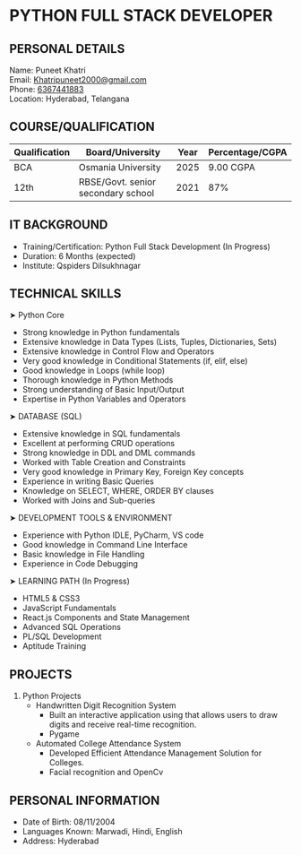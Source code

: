 # PYTHON FULL STACK DEVELOPER

## PERSONAL DETAILS
Name: Puneet Khatri  
Email: [Khatripuneet2000@gmail.com](mailto:Khatripuneet2000@gmail.com)  
Phone: [6367441883](tel:6367441883)  
Location: Hyderabad, Telangana

## COURSE/QUALIFICATION
| Qualification | Board/University | Year | Percentage/CGPA |
|--------------|------------------|------|------------|
| BCA | Osmania University | 2025 | 9.00 CGPA |
| 12th | RBSE/Govt. senior secondary school | 2021 | 87% |

## IT BACKGROUND
- Training/Certification: Python Full Stack Development (In Progress)
- Duration: 6 Months (expected)
- Institute: Qspiders Dilsukhnagar

## TECHNICAL SKILLS

➤ Python Core
- Strong knowledge in Python fundamentals
- Extensive knowledge in Data Types (Lists, Tuples, Dictionaries, Sets)
- Extensive knowledge in Control Flow and Operators
- Very good knowledge in Conditional Statements (if, elif, else)
- Good knowledge in Loops (while loop)
- Thorough knowledge in Python Methods
- Strong understanding of Basic Input/Output
- Expertise in Python Variables and Operators

➤ DATABASE (SQL)
- Extensive knowledge in SQL fundamentals 
- Excellent at performing CRUD operations
- Strong knowledge in DDL and DML commands
- Worked with Table Creation and Constraints
- Very good knowledge in Primary Key, Foreign Key concepts
- Experience in writing Basic Queries
- Knowledge on SELECT, WHERE, ORDER BY clauses
- Worked with Joins and Sub-queries

➤ DEVELOPMENT TOOLS & ENVIRONMENT
- Experience with Python IDLE, PyCharm, VS code
- Good knowledge in Command Line Interface
- Basic knowledge in File Handling
- Experience in Code Debugging

➤ LEARNING PATH (In Progress)
- HTML5 & CSS3
- JavaScript Fundamentals
- React.js Components and State Management
- Advanced SQL Operations
- PL/SQL Development
- Aptitude Training

## PROJECTS
1. Python Projects
   - Handwritten Digit Recognition System
     - Built an interactive application using that allows users to draw digits and receive real-time recognition.
     - Pygame
   - Automated College Attendance System
     - Developed Efficient Attendance Management Solution for Colleges.
     - Facial recognition and OpenCv


## PERSONAL INFORMATION
- Date of Birth: 08/11/2004
- Languages Known: Marwadi, Hindi, English
- Address: Hyderabad
